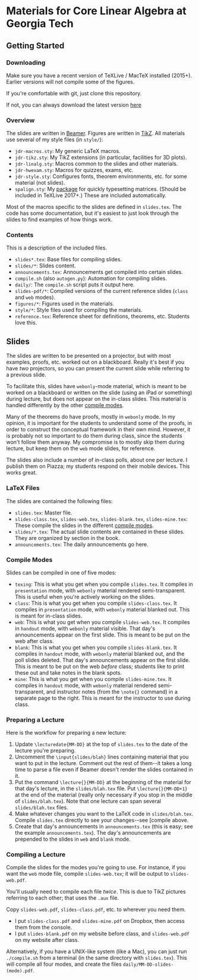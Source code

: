 
# Materials for Core Linear Algebra at Georgia Tech

## Getting Started

### Downloading

Make sure you have a recent version of TeXLive / MacTeX installed (2015+).  Earlier versions will not compile some of the figures.

If you're comfortable with git, just clone this repository.

If not, you can always download the latest version [here](https://github.com/QBobWatson/ref-155x/archive/master.zip)

### Overview

The slides are written in [Beamer](http://ctan.org/pkg/beamer).  Figures are written in [TikZ](http://ctan.org/pkg/pgf).  All materials use several of my style files (in `style/`):
* `jdr-macros.sty`: My generic LaTeX macros.
* `jdr-tikz.sty`: My TikZ extensions (in particular, facilities for 3D plots).
* `jdr-linalg.sty`: Macros common to the slides and other materials.
* `jdr-hwexam.sty`: Macros for quizzes, exams, etc.
* `jdr-style.sty`: Configures fonts, theorem environments, etc. for some material (not slides).
* `spalign.sty`: My [package](http://ctan.org/pkg/spalign) for quickly typesetting matrices.  (Should be included in TeXLive 2017+.)
These are included automatically.

Most of the macros specific to the slides are defined in `slides.tex`.  The code has some documentation, but it's easiest to just look through the slides to find examples of how things work.

### Contents

This is a description of the included files.
* `slides*.tex`: Base files for compiling slides.
* `slides/*`: Slides content.
* `announcements.tex`: Announcements get compiled into certain slides.
* `compile.sh` (also `autogen.py`): Automation for compiling slides.
* `daily/`: The `compile.sh` script puts it output here.
* `slides-pdf/*`: Compiled versions of the current reference slides (`class` and `web` modes).
* `figures/*`: Figures used in the materials.
* `style/*`: Style files used for compiling the materials.
* `reference.tex`: Reference sheet for definitions, theorems, etc.  Students love this.

## Slides

The slides are written to be presented on a projector, but with most examples, proofs, etc. worked out on a blackboard.  Really it's best if you have *two* projectors, so you can present the current slide while referring to a previous slide.

To facilitate this, slides have `webonly`-mode material, which is meant to be worked on a blackboard or written on the slide (using an iPad or something) during lecture, but does not appear on the in-class slides.  This material is handled differently by the other [compile modes](#compile-modes).

Many of the theorems do have proofs, mostly in `webonly` mode.  In my opinion, it is important for the students to understand some of the proofs, in order to construct the conceptual framework in their own mind.  However, it is probably not so important to do them during class, since the students won't follow them anyway.  My compromise is to mostly skip them during lecture, but keep them on the `web` mode slides, for reference.

The slides also include a number of in-class polls, about one per lecture.  I publish them on Piazza; my students respond on their mobile devices.  This works great.

### LaTeX Files

The slides are contained the following files:
* `slides.tex`: Master file.
* `slides-class.tex`, `slides-web.tex`, `slides-blank.tex`, `slides-mine.tex`: These compile the slides in the different [compile modes](#compile-modes).
* `slides/*.tex`: The actual slide contents are contained in these slides.  They are organized by section in the book.
* `announcements.tex`: The daily announcements go here.

### Compile Modes

Slides can be compiled in one of five modes:
* `texing`: This is what you get when you compile `slides.tex`.  It compiles in `presentation` mode, with `webonly` material rendered semi-transparent.  This is useful when you're actively working on the slides.
* `class`: This is what you get when you compile `slides-class.tex`.  It compiles in `presentation` mode, with `webonly` material blanked out.  This is meant for in-class slides.
* `web`: This is what you get when you compile `slides-web.tex`.  It compiles in `handout` mode, with `webonly` material visible.  That day's announcements appear on the first slide.  This is meant to be put on the web after class.
* `blank`: This is what you get when you compile `slides-blank.tex`.  It compiles in `handout` mode, with `webonly` material blanked out, and the poll slides deleted.  That day's announcements appear on the first slide.  This is meant to be put on the web *before* class; students like to print these out and take notes in the blank spots.
* `mine`: This is what you get when you compile `slides-mine.tex`.  It compiles in `handout` mode, with `webonly` material rendered semi-transparent, and instructor notes (from the `\note{}` command) in a separate page to the right.  This is meant for the instructor to use during class.

### Preparing a Lecture

Here is the workflow for preparing a new lecture:
1. Update `\lecturedate{MM-DD}` at the top of `slides.tex` to the date of the lecture you're preparing.
2. Uncomment the `\input{slides/blah}` lines containing material that you want to put in the lecture.  Comment out the rest of them--it takes a long time to parse a file even if Beamer doesn't render the slides contained in it.
3. Put the command `\lecture{}{MM-DD}` at the beginning of the material for that day's lecture, in the `slides/blah.tex` file.  Put `\lecture{}{MM-DD+1}` at the end of the material (really only necessary if you stop in the middle of `slides/blah.tex`).  Note that one lecture can span several `slides/blah.tex` files.
4. Make whatever changes you want to the LaTeX code in `slides/blah.tex`.  Compile `slides.tex` directly to see your changes--see [compile above.
5. Create that day's announcements in `announcements.tex` (this is easy; see the example `announcements.tex`).  The day's announcements are prepended to the slides in `web` and `blank` mode.

### Compiling a Lecture

Compile the slides for the modes you're going to use.  For instance, if you want the `web` mode file, compile `slides-web.tex`; it will be output to `slides-web.pdf`.

You'll usually need to compile each file *twice*.  This is due to TikZ pictures referring to each other; that uses the `.aux` file.

Copy `slides-web.pdf`, `slides-class.pdf`, etc. to wherever you need them. 
* I put `slides-class.pdf` and `slides-mine.pdf` on Dropbox, then access them from the console.
* I put `slides-blank.pdf` on my website before class, and `slides-web.pdf` on my website after class.

Alternatively, if you have a UNIX-like system (like a Mac), you can just run `./compile.sh` from a terminal (in the same directory with `slides.tex`).  This will compile all four modes, and create the files `daily/MM-DD-slides-(mode).pdf`.
